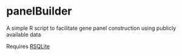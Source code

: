 # panelBuilder
A simple R script to facilitate gene panel construction using publicly available data

Requires [RSQLite](https://cran.r-project.org/web/packages/RSQLite/index.html)

